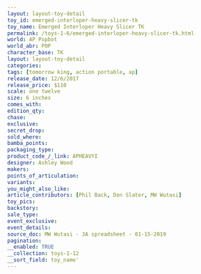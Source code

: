 ```yaml
---
layout: layout-toy-detail 
toy_id: emerged-interloper-heavy-slicer-tk
toy_name: Emerged Interloper Heavy Slicer TK
permalink: /toys-1-6/emerged-interloper-heavy-slicer-tk.html
world: AP Popbot
world_abr: POP
character_base: TK
layout: layout-toy-detail
categories: 
tags: [tomorrow king, action portable, ap]
release_date: 12/6/2017
release_price: $110 
scale: one twelve
size: 6 inches
comes_with: 
edition_qty: 
chase: 
exclusive: 
secret_drop: 
sold_where: 
bamba_points: 
packaging_type: 
product_code_/_link: APHEAVYI
designer: Ashley Wood
makers: 
points_of_articulation: 
variants: 
you_might_also_like: 
article_contributors: [Phil Back, Don Slater, MW Wutasi]
toy_pics: 
backstory: 
sale_type: 
event_exclusive: 
event_details: 
source_doc: MW Wutasi - 3A spreadsheet - 01-15-2019
pagination: 
__enabled: TRUE
__collection: toys-1-12
__sort_field: toy_name'
---
```

